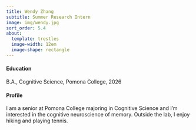 ```yaml
---
title: Wendy Zhang
subtitle: Summer Research Intern
image: img/wendy.jpg
sort_order: 5.4
about:
  template: trestles
  image-width: 12em
  image-shape: rectangle
---
```


#### Education

B.A., Cognitive Science, Pomona College, 2026

#### Profile

I am a senior at Pomona College majoring in Cognitive Science and I’m interested in the cognitive neuroscience of memory. Outside the lab, I enjoy hiking and playing tennis.
